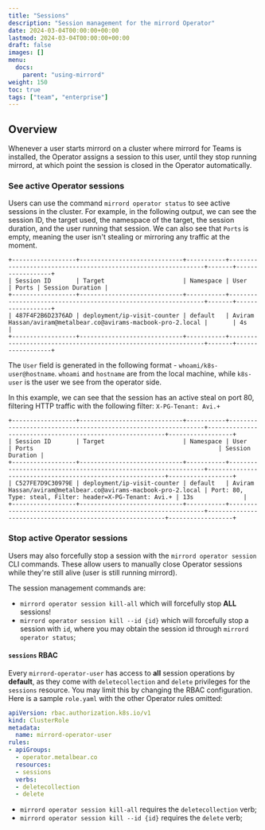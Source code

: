 ```yaml
---
title: "Sessions"
description: "Session management for the mirrord Operator"
date: 2024-03-04T00:00:00+00:00
lastmod: 2024-03-04T00:00:00+00:00
draft: false
images: []
menu:
  docs:
    parent: "using-mirrord"
weight: 150
toc: true
tags: ["team", "enterprise"]
---
```


## Overview

Whenever a user starts mirrord on a cluster where mirrord for Teams is installed, the Operator assigns a
session to this user, until they stop running mirrord, at which point the session is closed
in the Operator automatically.

### See active Operator sessions

Users can use the command `mirrord operator status` to see active sessions in the cluster.
For example, in the following output, we can see the session ID, the target used, 
the namespace of the target, the session duration, and the user running that session. 
We can also see that `Ports` is empty, meaning the user isn't stealing or mirroring any 
traffic at the moment.

```
+------------------+-----------------------------+-----------+---------------------------------------------------------------+-------+------------------+
| Session ID       | Target                      | Namespace | User                                                          | Ports | Session Duration |
+------------------+-----------------------------+-----------+---------------------------------------------------------------+-------+------------------+
| 487F4F2B6D2376AD | deployment/ip-visit-counter | default   | Aviram Hassan/aviram@metalbear.co@avirams-macbook-pro-2.local |       | 4s               |
+------------------+-----------------------------+-----------+---------------------------------------------------------------+-------+------------------+
```

The `User` field is generated in the following format - `whoami/k8s-user@hostname`. 
`whoami` and `hostname` are from the local machine, while `k8s-user` is the user we see 
from the operator side.


In this example, we can see that the session has an active steal on port 80,
filtering HTTP traffic with the following filter: `X-PG-Tenant: Avi.+`

```
+------------------+-----------------------------+-----------+---------------------------------------------------------------+----------------------------------------------------------+------------------+
| Session ID       | Target                      | Namespace | User                                                          | Ports                                                    | Session Duration |
+------------------+-----------------------------+-----------+---------------------------------------------------------------+----------------------------------------------------------+------------------+
| C527FE7D9C30979E | deployment/ip-visit-counter | default   | Aviram Hassan/aviram@metalbear.co@avirams-macbook-pro-2.local | Port: 80, Type: steal, Filter: header=X-PG-Tenant: Avi.+ | 13s              |
+------------------+-----------------------------+-----------+---------------------------------------------------------------+----------------------------------------------------------+------------------+
```

### Stop active Operator sessions

Users may also forcefully stop a session with the `mirrord operator session` CLI commands.
These allow users to manually close Operator sessions while they're still alive  (user is
still running mirrord).

The session management commands are:

- `mirrord operator session kill-all` which will forcefully stop **ALL** sessions!
- `mirrord operator session kill --id {id}` which will forcefully stop a session with `id`,
  where you may obtain the session id through `mirrord operator status`;

#### `sessions` RBAC

Every `mirrord-operator-user` has access to **all** session operations by **default**, as they come
with `deletecollection` and `delete` privileges for the `sessions` resource. You may limit
this by changing the RBAC configuration. Here is a sample `role.yaml` with the other Operator
rules omitted:

```yaml
apiVersion: rbac.authorization.k8s.io/v1
kind: ClusterRole
metadata:
  name: mirrord-operator-user
rules:
- apiGroups:
  - operator.metalbear.co
  resources:
  - sessions
  verbs:
  - deletecollection
  - delete
```

- `mirrord operator session kill-all` requires the `deletecollection` verb;
- `mirrord operator session kill --id {id}` requires the `delete` verb;
